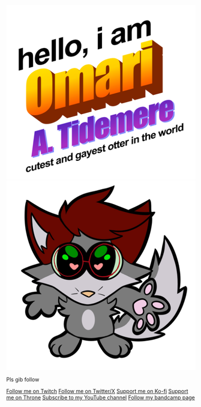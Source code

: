 ![](https://github.com/otterlyomari/otterlyomari/blob/main/omari.png)
![](https://github.com/otterlyomari/otterlyomari/blob/main/omari_chibi.png)

Pls gib follow





[Follow me on Twitch](https://www.twitch.tv/otterlyomarittv)
[Follow me on Twitter/X](https://www.twitter.com/otterlyomari)
[Support me on Ko-fi](https://www.ko-fi.com/otterlyomari)
[Support me on Throne](https://throne.com/otterlyomari)
[Subscribe to my YouTube channel](https://youtube.com/@OtterlyOmari?sub_confirmation=1)
[Follow my bandcamp page](https://symphonyoftidemere.bandcamp.com/)
<!--
**otterlyomari/otterlyomari** is a ✨ _special_ ✨ repository because its `README.md` (this file) appears on your GitHub profile.

Here are some ideas to get you started:

- 🔭 I’m currently working on ...
- 🌱 I’m currently learning ...
- 👯 I’m looking to collaborate on ...
- 🤔 I’m looking for help with ...
- 💬 Ask me about ...
- 📫 How to reach me: ...
- 😄 Pronouns: ...
- ⚡ Fun fact: ...
-->
